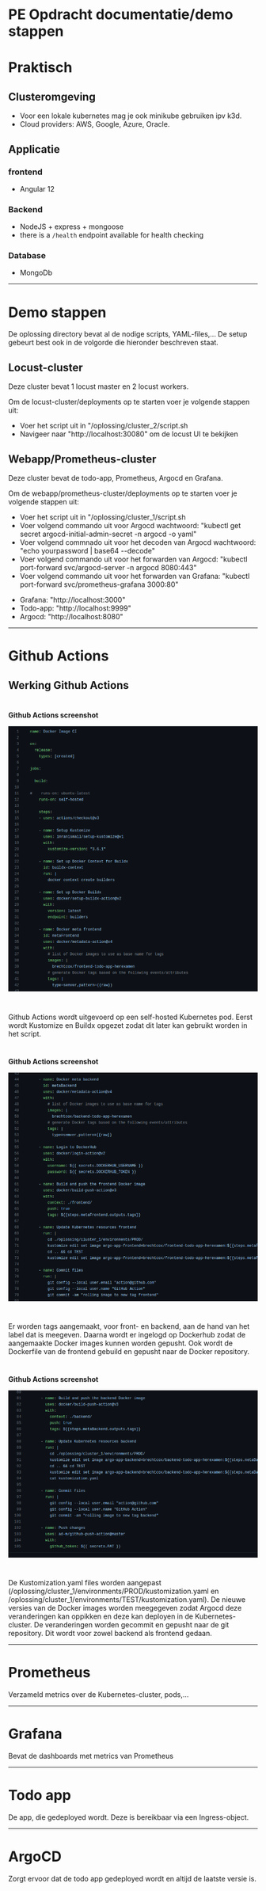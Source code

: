 # PE Opdracht documentatie/demo stappen 

# Praktisch

## Clusteromgeving

- Voor een lokale kubernetes mag je ook minikube gebruiken ipv k3d.
- Cloud providers: AWS, Google, Azure, Oracle.

## Applicatie

### frontend

- Angular 12

### Backend

- NodeJS + express + mongoose
- there is a `/health` endpoint available for health checking

### Database

- MongoDb

---

# Demo stappen

De oplossing directory bevat al de nodige scripts, YAML-files,... 
De setup gebeurt best ook in de volgorde die hieronder beschreven staat.

## Locust-cluster

Deze cluster bevat 1 locust master en 2 locust workers.

Om de locust-cluster/deployments op te starten voer je volgende stappen uit:
- Voer het script uit in "/oplossing/cluster_2/script.sh
- Navigeer naar "http://localhost:30080" om de locust UI te bekijken


## Webapp/Prometheus-cluster

Deze cluster bevat de todo-app, Prometheus, Argocd en Grafana.

Om de webapp/prometheus-cluster/deployments op te starten voer je volgende stappen uit:
- Voer het script uit in "/oplossing/cluster_1/script.sh
- Voer volgend commando uit voor Argocd wachtwoord: "kubectl get secret argocd-initial-admin-secret -n argocd -o yaml"
- Voer volgend commnado uit voor het decoden van Argocd wachtwoord: "echo yourpassword | base64 --decode"
- Voer volgend commando uit voor het forwarden van Argocd: "kubectl port-forward svc/argocd-server -n argocd 8080:443"
- Voer volgend commando uit voor het forwarden van Grafana: "kubectl port-forward svc/prometheus-grafana 3000:80"

* Grafana:  "http://localhost:3000"
* Todo-app: "http://localhost:9999"
* Argocd:   "http://localhost:8080"

---

# Github Actions

## Werking Github Actions 

#

**Github Actions screenshot**

![alt_text](herexamen-systems-expert-screenshots/picture1.png "image_tooltip")

#

Github Actions wordt uitgevoerd op een self-hosted Kubernetes pod. 
Eerst wordt Kustomize en Buildx opgezet zodat dit later kan gebruikt worden in het script.

#

**Github Actions screenshot**

![alt_text](herexamen-systems-expert-screenshots/picture2.png "image_tooltip")

#

Er worden tags aangemaakt, voor front- en backend, aan de hand van het label dat is meegeven.
Daarna wordt er ingelogd op Dockerhub zodat de aangemaakte Docker images kunnen worden gepusht.
Ook wordt de Dockerfile van de frontend gebuild en gepusht naar de Docker repository.

#

**Github Actions screenshot**

![alt_text](herexamen-systems-expert-screenshots/picture3.png "image_tooltip")

#

De Kustomization.yaml files worden aangepast (/oplossing/cluster_1/environments/PROD/kustomization.yaml en /oplossing/cluster_1/environments/TEST/kustomization.yaml). De nieuwe versies van de Docker images worden meegegeven zodat Argocd deze veranderingen kan
oppikken en deze kan deployen in de Kubernetes-cluster.
De veranderingen worden gecommit en gepusht naar de git repository.
Dit wordt voor zowel backend als frontend gedaan.

---

# Prometheus

Verzameld metrics over de Kubernetes-cluster, pods,...

---

# Grafana

Bevat de dashboards met metrics van Prometheus

---

# Todo app

De app, die gedeployed wordt. Deze is bereikbaar via een Ingress-object.

---

# ArgoCD 

Zorgt ervoor dat de todo app gedeployed wordt en altijd de laatste versie is. 
